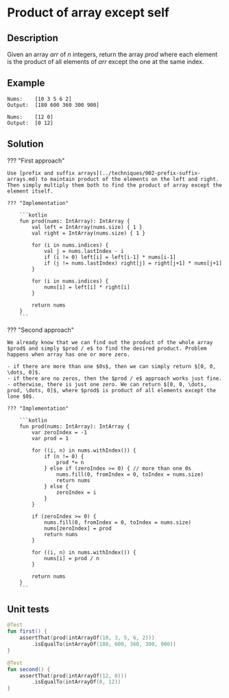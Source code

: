 # Product of array except self

## Description

Given an array $arr$ of $n$ integers, return the array $prod$ where each element is the product of all elements of $arr$ except the one at the same index.

## Example

```
Nums:    [10 3 5 6 2]
Output:  [180 600 360 300 900]

Nums:    [12 0]
Output:  [0 12]
```

## Solution

??? "First approach"

	Use [prefix and suffix arrays](../techniques/002-prefix-suffix-arrays.md) to maintain product of the elements on the left and right. Then simply multiply them both to find the product of array except the element itself.

    ??? "Implementation"

		```kotlin 
		fun prod(nums: IntArray): IntArray {
			val left = IntArray(nums.size) { 1 }
			val right = IntArray(nums.size) { 1 }

			for (i in nums.indices) {
				val j = nums.lastIndex - i
				if (i != 0) left[i] = left[i-1] * nums[i-1]
				if (j != nums.lastIndex) right[j] = right[j+1] * nums[j+1]
			}

			for (i in nums.indices) {
				nums[i] = left[i] * right[i]
			}

			return nums
		}
		```

??? "Second approach"

	We already know that we can find out the product of the whole array $prod$ and simply $prod / e$ to find the desired product. Problem happens when array has one or more zero.

	- if there are more than one $0s$, then we can simply return $[0, 0, \dots, 0]$.
	- if there are no zeros, then the $prod / e$ approach works just fine.
	- otherwise, there is just one zero. We can return $[0, 0, \dots, prod, \dots, 0]$, where $prod$ is product of all elements except the lone $0$.

    ??? "Implementation"

		```kotlin 
		fun prod(nums: IntArray): IntArray {
			var zeroIndex = -1
			var prod = 1

			for ((i, n) in nums.withIndex()) {
				if (n != 0) {
					prod *= n
				} else if (zeroIndex >= 0) { // more than one 0s
					nums.fill(0, fromIndex = 0, toIndex = nums.size)
					return nums
				} else {
					zeroIndex = i
				}
			}

			if (zeroIndex >= 0) {
				nums.fill(0, fromIndex = 0, toIndex = nums.size)
				nums[zeroIndex] = prod
				return nums
			}

			for ((i, n) in nums.withIndex()) {
				nums[i] = prod / n
			}

			return nums
		}
		```

## Unit tests

```kotlin
@Test
fun first() {
	assertThat(prod(intArrayOf(10, 3, 5, 6, 2)))
		.isEqualTo(intArrayOf(180, 600, 360, 300, 900))
}

@Test
fun second() {
	assertThat(prod(intArrayOf(12, 0)))
		.isEqualTo(intArrayOf(0, 12))
}
```



